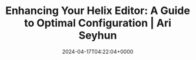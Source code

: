 ---
title: 'Enhancing Your Helix Editor: A Guide to Optimal Configuration | Ari Seyhun'
slug: 20240417T042204
date: 2024-04-17T04:22:04+0000
params:
  url: https://theari.dev/blog/enhanced-helix-config/
tags:
- helix
- via:Ravage
---